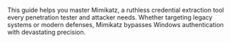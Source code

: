  This guide helps you master Mimikatz, a ruthless credential extraction tool every penetration tester and attacker needs. Whether targeting legacy systems or modern defenses, Mimikatz bypasses Windows authentication with devastating precision. 
